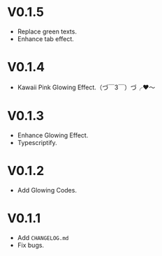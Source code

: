 # V0.1.5
- Replace green texts. 
- Enhance tab effect.

# V0.1.4
- Kawaii Pink Glowing Effect.（づ￣3￣）づ╭❤～

# V0.1.3
- Enhance Glowing Effect.
- Typescriptify.

# V0.1.2
- Add Glowing Codes.

# V0.1.1
- Add `CHANGELOG.md`
- Fix bugs.